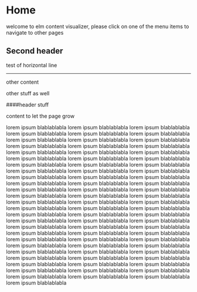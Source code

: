 Home
====

welcome to elm content visualizer, please click on one of the menu items to navigate to other pages

Second header
-------------


test of horizontal line


---

other content

other stuff as well

####header stuff

content to let the page grow

lorem ipsum blablablabla
lorem ipsum blablablabla
lorem ipsum blablablabla
lorem ipsum blablablabla
lorem ipsum blablablabla
lorem ipsum blablablabla
lorem ipsum blablablabla
lorem ipsum blablablabla
lorem ipsum blablablabla
lorem ipsum blablablabla
lorem ipsum blablablabla
lorem ipsum blablablabla
lorem ipsum blablablabla
lorem ipsum blablablabla
lorem ipsum blablablabla
lorem ipsum blablablabla
lorem ipsum blablablabla
lorem ipsum blablablabla
lorem ipsum blablablabla
lorem ipsum blablablabla
lorem ipsum blablablabla
lorem ipsum blablablabla
lorem ipsum blablablabla
lorem ipsum blablablabla
lorem ipsum blablablabla
lorem ipsum blablablabla
lorem ipsum blablablabla
lorem ipsum blablablabla
lorem ipsum blablablabla
lorem ipsum blablablabla
lorem ipsum blablablabla
lorem ipsum blablablabla
lorem ipsum blablablabla
lorem ipsum blablablabla
lorem ipsum blablablabla
lorem ipsum blablablabla
lorem ipsum blablablabla
lorem ipsum blablablabla
lorem ipsum blablablabla
lorem ipsum blablablabla
lorem ipsum blablablabla
lorem ipsum blablablabla
lorem ipsum blablablabla
lorem ipsum blablablabla
lorem ipsum blablablabla
lorem ipsum blablablabla
lorem ipsum blablablabla
lorem ipsum blablablabla
lorem ipsum blablablabla
lorem ipsum blablablabla
lorem ipsum blablablabla
lorem ipsum blablablabla
lorem ipsum blablablabla
lorem ipsum blablablabla
lorem ipsum blablablabla
lorem ipsum blablablabla
lorem ipsum blablablabla
lorem ipsum blablablabla
lorem ipsum blablablabla
lorem ipsum blablablabla
lorem ipsum blablablabla
lorem ipsum blablablabla
lorem ipsum blablablabla
lorem ipsum blablablabla
lorem ipsum blablablabla
lorem ipsum blablablabla
lorem ipsum blablablabla
lorem ipsum blablablabla
lorem ipsum blablablabla
lorem ipsum blablablabla
lorem ipsum blablablabla
lorem ipsum blablablabla
lorem ipsum blablablabla
lorem ipsum blablablabla
lorem ipsum blablablabla
lorem ipsum blablablabla
